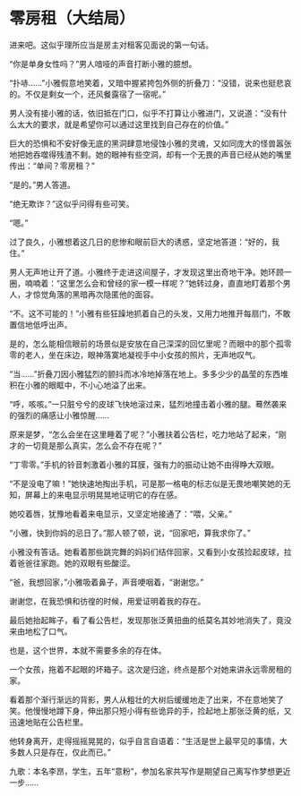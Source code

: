 # 零房租（大结局）

进来吧。这似乎理所应当是房主对租客见面说的第一句话。

“你是单身女性吗？”男人喑哑的声音打断小雅的臆想。

“扑哧……”小雅假意地笑着，又暗中握紧挎包外侧的折叠刀：“没错，说来也挺悲哀的。不仅是剩女一个，还风餐露宿了一宿呢。”

男人没有接小雅的话，依旧抵在门口，似乎不打算让小雅进门，又说道：“没有什么太大的要求，就是希望你可以通过这里找到自己存在的价值。”

巨大的恐惧和不安好像无底的黑洞肆意地侵蚀小雅的灵魂，又如同庞大的怪兽嚣张地把她吞噬得残渣不剩。她的眼神有些空洞，却有一个无畏的声音已经从她的嘴里传出：“单间？零房租？”

“是的。”男人答道。

“绝无欺诈？”这似乎问得有些可笑。

“嗯。”

过了良久，小雅想着这几日的悲惨和眼前巨大的诱惑，坚定地答道：“好的，我住。”

男人无声地让开了道。小雅终于走进这间屋子，才发现这里出奇地干净。她环顾一圈，喃喃着：“这里怎么会和曾经的家一模一样呢？”她转过身，直直地盯着那个男人，才惊觉角落的黑暗再次隐匿他的面容。

“不。这不可能的！”小雅有些狂躁地抓着自己的头发，又用力地推开每扇门，不敢置信地低呼出声。

是的，怎么能相信眼前的场景似是安放在自己深深的回忆里呢？而眼中的那个孤零零的老人，坐在床边，眼神落寞地凝视手中小女孩的照片，无声地叹气。

“当……”折叠刀因小雅猛烈的颤抖而冰冷地掉落在地上。多多少少的晶莹的东西堆积在小雅的眼眶中，不小心地溢了出来。

“呼，咳咳。”一只脏兮兮的皮球飞快地滚过来，猛烈地撞击着小雅的腿。蓦然袭来的强烈的痛感让小雅惊醒……

原来是梦，“怎么会坐在这里睡着了呢？”小雅扶着公告栏，吃力地站了起来，“刚才的一切竟是那么真实，怎么会不存在呢？”

“丁零零。”手机的铃音刺激着小雅的耳膜，强有力的振动让她不由得睁大双眼。

“不是没电了嘛！”她快速地掏出手机，可是那一格电的标志似是无畏地嘲笑她的无知，屏幕上的来电显示明晃晃地证明它的存在感。

她咬着唇，犹豫地看着来电显示，又坚定地接通了：“喂，父亲。”

“小雅，快到你妈的忌日了。”那人顿了顿，说，“回家吧，算我求你了。”

小雅没有答话。她看着那些跳完舞的妈妈们结伴回家，又看到小女孩捡起皮球，拉着爸爸往家跑。她的双眼有些酸涩。

“爸，我想回家，”小雅吸着鼻子，声音哽咽着，“谢谢您。”

谢谢您，在我恐惧和彷徨的时候，用爱证明着我的存在。

最后她抬起眸子，看了看公告栏，发现那张泛黄扭曲的纸莫名其妙地消失了，竟没来由地松了口气。

也是，这个世界，本就不需要多余的存在体。

一个女孩，拖着不起眼的坏箱子。这次是归途，终点是那个对她来讲永远零房租的家。

看着那个渐行渐远的背影，男人从粗壮的大树后缓缓地走了出来，不在意地笑了笑。他慢慢地蹲下身，伸出那只短小得有些诡异的手，捡起地上那张泛黄的纸，又迅速地贴在公告栏里。

他转身离开，走得摇摇晃晃的，似乎自言自语着：“生活是世上最罕见的事情，大多数人只是存在，仅此而已。”

九歌：本名李昂，学生，五年“意粉”，参加名家共写作是期望自己离写作梦想更近一步……